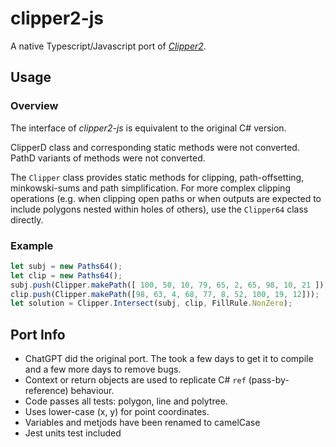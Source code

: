 # clipper2-js
A native Typescript/Javascript port of _[Clipper2](https://github.com/AngusJohnson/Clipper2)_.

## Usage

### Overview

The interface of *clipper2-js* is equivalent to the original C# version.

ClipperD class and corresponding static methods were not converted.
PathD variants of methods were not converted.

The `Clipper` class provides static methods for clipping, path-offsetting, minkowski-sums and path simplification.
For more complex clipping operations (e.g. when clipping open paths or when outputs are expected to include polygons nested within holes of others), use the `Clipper64` class directly.


### Example

```ts
let subj = new Paths64();
let clip = new Paths64();
subj.push(Clipper.makePath([ 100, 50, 10, 79, 65, 2, 65, 98, 10, 21 ]));
clip.push(Clipper.makePath([98, 63, 4, 68, 77, 8, 52, 100, 19, 12]));
let solution = Clipper.Intersect(subj, clip, FillRule.NonZero);
```


## Port Info
* ChatGPT did the original port.  The took a few days to get it to compile and a few more days to remove bugs.
* Context or return objects are used to replicate C# `ref` (pass-by-reference) behaviour.
* Code passes all tests: polygon, line and polytree.
* Uses lower-case (x, y) for point coordinates.
* Variables and metjods have been renamed to camelCase
* Jest units test included

